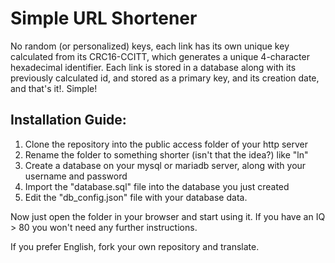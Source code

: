 # Simple URL Shortener

No random (or personalized) keys, each link has its own unique key calculated from its CRC16-CCITT, which generates a unique 4-character hexadecimal identifier.
Each link is stored in a database along with its previously calculated id, and stored as a primary key, and its creation date, and that's it!. Simple!

## Installation Guide:
1. Clone the repository into the public access folder of your http server
2. Rename the folder to something shorter (isn't that the idea?) like "ln"
3. Create a database on your mysql or mariadb server, along with your username and password
4. Import the "database.sql" file into the database you just created
5. Edit the "db_config.json" file with your database data.

Now just open the folder in your browser and start using it. If you have an IQ > 80 you won't need any further instructions.

If you prefer English, fork your own repository and translate.
